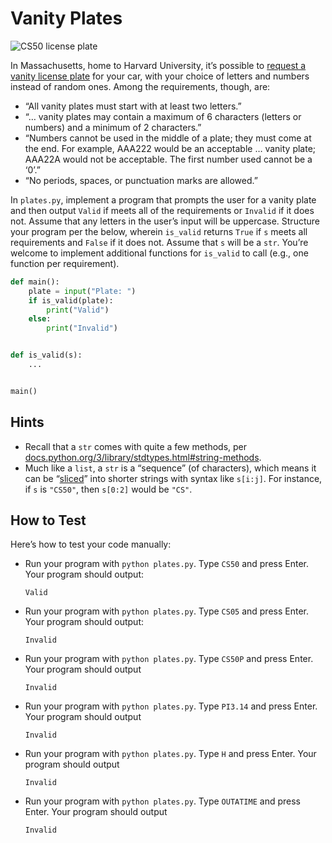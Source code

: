 # Vanity Plates

![CS50 license plate](https://github.com/alokshandilya/cs50-python/assets/77057272/c3f57c31-0d13-45f3-bcb0-dc8566000404)

In Massachusetts, home to Harvard University, it’s possible to [request a vanity license plate](https://www.mass.gov/how-to/request-a-vanity-license-plate) for your car, with your choice of letters and numbers instead of random ones. Among the requirements, though, are:

- “All vanity plates must start with at least two letters.”
- “… vanity plates may contain a maximum of 6 characters (letters or numbers) and a minimum of 2 characters.”
- “Numbers cannot be used in the middle of a plate; they must come at the end. For example, AAA222 would be an acceptable … vanity plate; AAA22A would not be acceptable. The first number used cannot be a ‘0’.”
- “No periods, spaces, or punctuation marks are allowed.”

In `plates.py`, implement a program that prompts the user for a vanity plate and then output `Valid` if meets all of the requirements or `Invalid` if it does not. Assume that any letters in the user’s input will be uppercase. Structure your program per the below, wherein `is_valid` returns `True` if `s` meets all requirements and `False` if it does not. Assume that `s` will be a `str`. You’re welcome to implement additional functions for `is_valid` to call (e.g., one function per requirement).

```python
def main():
    plate = input("Plate: ")
    if is_valid(plate):
        print("Valid")
    else:
        print("Invalid")


def is_valid(s):
    ...


main()
```

## Hints

- Recall that a `str` comes with quite a few methods, per [docs.python.org/3/library/stdtypes.html#string-methods](https://docs.python.org/3/library/stdtypes.html#string-methods).
- Much like a `list`, a `str` is a “sequence” (of characters), which means it can be “[sliced](https://docs.python.org/3/library/stdtypes.html#common-sequence-operations)” into shorter strings with syntax like `s[i:j]`. For instance, if `s` is `"CS50"`, then `s[0:2]` would be `"CS"`.

## How to Test

Here’s how to test your code manually:

- Run your program with `python plates.py`. Type `CS50` and press Enter. Your program should output:

  ```
  Valid
  ```

- Run your program with `python plates.py`. Type `CS05` and press Enter. Your program should output:

  ```
  Invalid
  ```

- Run your program with `python plates.py`. Type `CS50P` and press Enter. Your program should output

  ```
  Invalid
  ```

- Run your program with `python plates.py`. Type `PI3.14` and press Enter. Your program should output

  ```
  Invalid
  ```

- Run your program with `python plates.py`. Type `H` and press Enter. Your program should output

  ```
  Invalid
  ```

- Run your program with `python plates.py`. Type `OUTATIME` and press Enter. Your program should output

  ```
  Invalid
  ```
